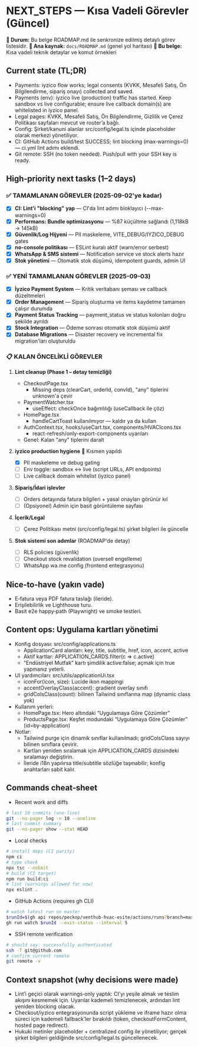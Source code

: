 # NEXT_STEPS — Kısa Vadeli Görevler (Güncel)

**📍 Durum:** Bu belge ROADMAP.md ile senkronize edilmiş detaylı görev listesidir.
**🎯 Ana kaynak:** `docs/ROADMAP.md` (genel yol haritası)
**🔧 Bu belge:** Kısa vadeli teknik detaylar ve komut örnekleri

## Current state (TL;DR)
- Payments: iyzico flow works; legal consents (KVKK, Mesafeli Satış, Ön Bilgilendirme, sipariş onayı) collected and saved.
- Payments (env): iyzico live (production) traffic has started. Keep sandbox vs live configurable; ensure live callback domain(s) are whitelisted in iyzico panel.
- Legal pages: KVKK, Mesafeli Satış, Ön Bilgilendirme, Gizlilik ve Çerez Politikası sayfaları mevcut ve router’a bağlı.
- Config: Şirket/kanuni alanlar src/config/legal.ts içinde placeholder olarak merkezi yönetiliyor.
- CI: GitHub Actions build/test SUCCESS; lint blocking (max‑warnings=0) — ci.yml lint adımı eklendi.
- Git remote: SSH (no token needed). Push/pull with your SSH key is ready.

## High‑priority next tasks (1–2 days)

### ✅ TAMAMLANAN GÖREVLER (2025-09-02'ye kadar)
- [x] **CI: Lint'i "blocking" yap** — CI'da lint adımı bloklayıcı (--max-warnings=0)
- [x] **Performans: Bundle optimizasyonu** — %87 küçültme sağlandı (1,118kB → 145kB)
- [x] **Güvenlik/Log Hijyeni** — PII maskeleme, VITE_DEBUG/IYZICO_DEBUG gates
- [x] **no-console politikası** — ESLint kuralı aktif (warn/error serbest)
- [x] **WhatsApp & SMS sistemi** — Notification service ve stock alerts hazır
- [x] **Stok yönetimi** — Otomatik stok düşümü, idempotent guards, admin UI

### ✅ YENİ TAMAMLANAN GÖREVLER (2025-09-03)
- [x] **İyzico Payment System** — Kritik veritabanı şeması ve callback düzeltmeleri
- [x] **Order Management** — Sipariş oluşturma ve items kaydetme tamamen çalışır durumda
- [x] **Payment Status Tracking** — payment_status ve status kolonları doğru şekilde ayrıldı
- [x] **Stock Integration** — Ödeme sonrası otomatik stok düşümü aktif
- [x] **Database Migrations** — Disaster recovery ve incremental fix migration'ları oluşturuldu

### 📋 KALAN ÖNCELİKLİ GÖREVLER
1) **Lint cleanup (Phase 1 – detay temizliği)**
   - CheckoutPage.tsx
     - Missing deps (clearCart, orderId, convId), "any" tiplerini unknown'a çevir
   - PaymentWatcher.tsx
     - useEffect: checkOnce bağımlılığı (useCallback ile çöz)
   - HomePage.tsx
     - handleCartToast kullanılmıyor — kaldır ya da kullan
   - AuthContext.tsx, hooks/useCart.tsx, components/HVACIcons.tsx
     - react-refresh/only-export-components uyarıları
   - Genel: Kalan "any" tiplerini daralt

2) **iyzico production hygiene** 🔄 Kısmen yapıldı
   - [x] PII maskeleme ve debug gating
   - [ ] Env toggle: sandbox ↔ live (script URLs, API endpoints)
   - [ ] Live callback domain whitelist (iyzico panel)

3) **Sipariş/İdari işlevler**
   - [ ] Orders detayında fatura bilgileri + yasal onayları görünür kıl
   - [ ] (Opsiyonel) Admin için basit görüntüleme sayfası

4) **İçerik/Legal**
   - [ ] Çerez Politikası metni (src/config/legal.ts) şirket bilgileri ile güncelle

5) **Stok sistemi son adımlar** (ROADMAP'de detay)
   - [ ] RLS policies (güvenlik)
   - [ ] Checkout stock revalidation (oversell engelleme)
   - [ ] WhatsApp wa.me config (frontend entegrasyonu)

## Nice‑to‑have (yakın vade)
- E‑fatura veya PDF fatura taslağı (ileride).
- Erişilebilirlik ve Lighthouse turu.
- Basit e2e happy‑path (Playwright) ve smoke testleri.

## Content ops: Uygulama kartları yönetimi
- Konfig dosyası: src/config/applications.ts
  - ApplicationCard alanları: key, title, subtitle, href, icon, accent, active
  - Aktif kartlar: APPLICATION_CARDS.filter(c => c.active)
  - “Endüstriyel Mutfak” kartı şimdilik active:false; açmak için true yapmanız yeterli.
- UI yardımcıları: src/utils/applicationUi.tsx
  - iconFor(icon, size): Lucide ikon mappingi
  - accentOverlayClass(accent): gradient overlay sınıfı
  - gridColsClass(count): bilinen Tailwind sınıflarına map (dynamic class yok)
- Kullanım yerleri:
  - HomePage.tsx: Hero altındaki “Uygulamaya Göre Çözümler”
  - ProductsPage.tsx: Keşfet modundaki “Uygulamaya Göre Çözümler” (id=by-application)
- Notlar:
  - Tailwind purge için dinamik sınıflar kullanılmadı; gridColsClass sayıyı bilinen sınıflara çevirir.
  - Kartları yeniden sıralamak için APPLICATION_CARDS dizisindeki sıralamayı değiştirin.
  - İleride i18n yapılırsa title/subtitle sözlüğe taşınabilir; konfig anahtarları sabit kalır.

## Commands cheat‑sheet
- Recent work and diffs
```bash path=null start=null
# last 10 commits (one‑line)
git --no-pager log -n 10 --oneline
# last commit summary
git --no-pager show --stat HEAD
```

- Local checks
```bash path=null start=null
# install deps (CI parity)
npm ci
# type check
npx tsc --noEmit
# build (CI target)
npm run build:ci
# lint (warnings allowed for now)
npx eslint .
```

- GitHub Actions (requires gh CLI)
```bash path=null start=null
# watch latest run on master
$runId=$(gh api repos/peckop/venthub-hvac-esite/actions/runs?branch=master\&per_page=1 --jq ".workflow_runs[0].id"); \
gh run watch $runId --exit-status --interval 5
```

- SSH remote verification
```bash path=null start=null
# should say: successfully authenticated
ssh -T git@github.com
# confirm current remote
git remote -v
```

## Context snapshot (why decisions were made)
- Lint’i geçici olarak warnings‑only yaptık: CI’yı yeşile almak ve teslim akışını kesmemek için. Uyarılar kademeli temizlenecek, ardından lint yeniden blocking olacak.
- Checkout/iyzico entegrasyonunda script yükleme ve iframe hazır olma süreci için kademeli fallback’ler bırakıldı (token, checkoutFormContent, hosted page redirect).
- Hukuki metinler placeholder + centralized config ile yönetiliyor; gerçek şirket bilgileri geldiğinde src/config/legal.ts güncellenecek.

